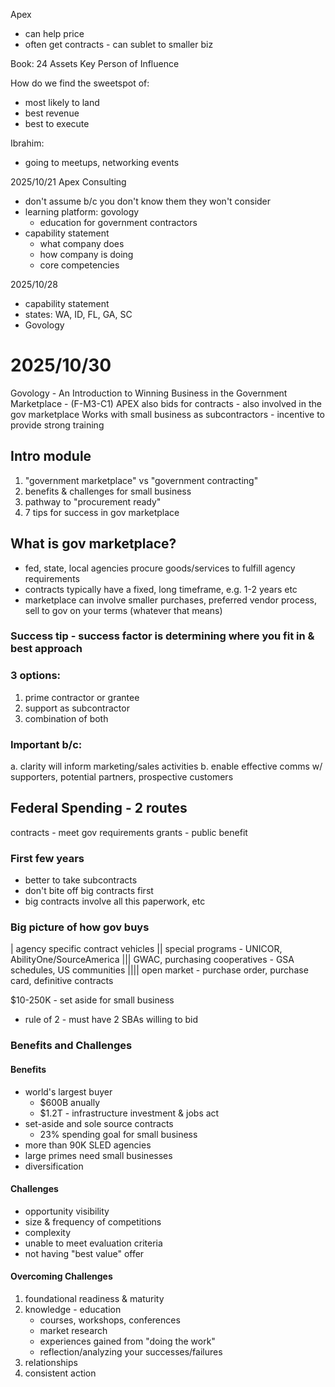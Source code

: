 Apex

- can help price
- often get contracts - can sublet to smaller biz

Book:
24 Assets
Key Person of Influence

How do we find the sweetspot of:

- most likely to land
- best revenue
- best to execute

Ibrahim:

- going to meetups, networking events

2025/10/21
Apex Consulting

- don't assume b/c you don't know them they won't consider
- learning platform: govology
  - education for government contractors
- capability statement
  - what company does
  - how company is doing
  - core competencies

2025/10/28

- capability statement
- states: WA, ID, FL, GA, SC
- Govology

# 2025/10/30

Govology - An Introduction to Winning Business in the Government Marketplace - (F-M3-C1)
APEX also bids for contracts - also involved in the gov marketplace
Works with small business as subcontractors - incentive to provide strong training

## Intro module

1. "government marketplace" vs "government contracting"
2. benefits & challenges for small business
3. pathway to "procurement ready"
4. 7 tips for success in gov marketplace

## What is gov marketplace?

- fed, state, local agencies procure goods/services to fulfill agency requirements
- contracts typically have a fixed, long timeframe, e.g. 1-2 years etc
- marketplace can involve smaller purchases, preferred vendor process, sell to gov on your terms (whatever that means)

### Success tip - success factor is determining where you fit in & best approach

### 3 options:

1. prime contractor or grantee
2. support as subcontractor
3. combination of both

### Important b/c:

a. clarity will inform marketing/sales activities
b. enable effective comms w/ supporters, potential partners, prospective customers

## Federal Spending - 2 routes

contracts - meet gov requirements
grants - public benefit

### First few years

- better to take subcontracts
- don't bite off big contracts first
- big contracts involve all this paperwork, etc

### Big picture of how gov buys

| agency specific contract vehicles
|| special programs - UNICOR, AbilityOne/SourceAmerica
||| GWAC, purchasing cooperatives - GSA schedules, US communities
|||| open market - purchase order, purchase card, definitive contracts

$10-250K - set aside for small business

- rule of 2 - must have 2 SBAs willing to bid

### Benefits and Challenges

#### Benefits

- world's largest buyer
  - $600B anually
  - $1.2T - infrastructure investment & jobs act
- set-aside and sole source contracts
  - 23% spending goal for small business
- more than 90K SLED agencies
- large primes need small businesses
- diversification

#### Challenges

- opportunity visibility
- size & frequency of competitions
- complexity
- unable to meet evaluation criteria
- not having "best value" offer

#### Overcoming Challenges

1. foundational readiness & maturity
2. knowledge - education
   - courses, workshops, conferences
   - market research
   - experiences gained from "doing the work"
   - reflection/analyzing your successes/failures
3. relationships
4. consistent action
